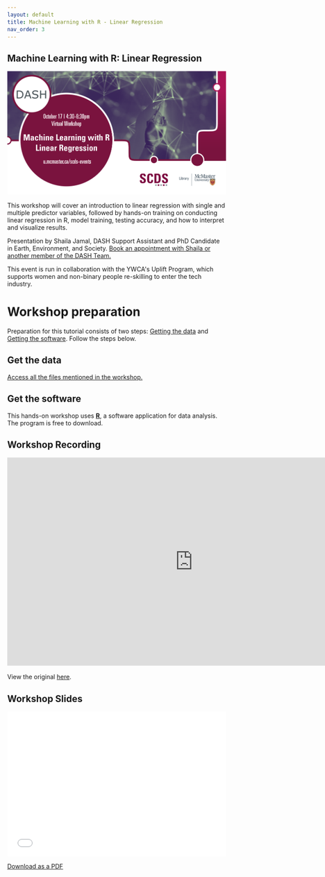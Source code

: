 ```yaml
---
layout: default
title: Machine Learning with R - Linear Regression
nav_order: 3
---
```


## Machine Learning with R: Linear Regression

<img src="assets/img/LRWB.png" alt="Workshop Title Slide" width="720">

This workshop will cover an introduction to linear regression with single and multiple predictor variables, followed by hands-on training on conducting linear regression in R, model training, testing accuracy, and how to interpret and visualize results.

Presentation by Shaila Jamal, DASH Support Assistant and PhD Candidate in Earth, Environment, and Society.
[Book an appointment with Shaila or another member of the DASH Team.](https://library.mcmaster.ca/services/dash)

This event is run in collaboration with the YWCA's Uplift Program, which supports women and non-binary people re-skilling to enter the tech industry. 

# Workshop preparation 

Preparation for this tutorial consists of two steps: [Getting the data](#get-the-data) and [Getting the software](#get-the-software). Follow the steps below. 
  
## Get the data

[Access all the files mentioned in the workshop.](https://mcmasteru365-my.sharepoint.com/:f:/g/personal/littvs_mcmaster_ca/EkUm2pZxDgpNs6-QOG_M5ZUBuIFCHlOM0DEQyTuwqu0wRg?e=Ghg5bD)

## Get the software
This hands-on workshop uses [**R**](https://www.r-project.org/), a software application for data analysis. The program is free to download.

## Workshop Recording

<iframe height="480" width="853" allowfullscreen frameborder=0 src="https://echo360.ca/media/89dd7672-a26e-49df-93b7-b0d3c6249116/public"></iframe>

View the original [here](https://echo360.ca/media/89dd7672-a26e-49df-93b7-b0d3c6249116/public). 

## Workshop Slides

<div style="position:relative;padding-top:66.25%;">
<iframe src="//docs.google.com/viewer?url=https://github.com/scds/dash-webinars/raw/main/assets/docs/LRSlides.pdf?dl=0&hl=en_US&embedded=true" class="gde-frame" style="position:absolute;top:0;left:0;width:100%;height:100%;border:none;" scrolling="no"></iframe>
</div>

[Download as a PDF](https://mcmasteru365-my.sharepoint.com/:f:/g/personal/littvs_mcmaster_ca/EvZSraT60XZFlhNtCbbEQr0Bxb0pt53qnqJ-LnrFlKEvXA?e=wGkIvS)
<br>


